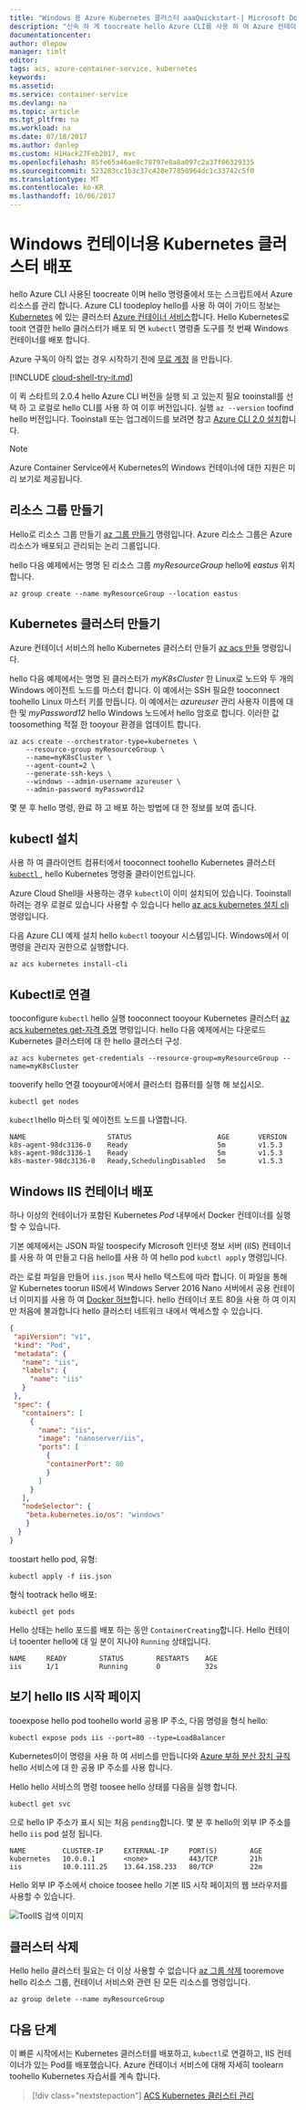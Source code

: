 ```yaml
---
title: "Windows 용 Azure Kubernetes 클러스터 aaaQuickstart-| Microsoft Docs"
description: "신속 하 게 toocreate hello Azure CLI를 사용 하 여 Azure 컨테이너 서비스의 Windows 컨테이너에 대 한 Kubernetes 클러스터에 알아봅니다."
documentationcenter: 
author: dlepow
manager: timlt
editor: 
tags: acs, azure-container-service, kubernetes
keywords: 
ms.assetid: 
ms.service: container-service
ms.devlang: na
ms.topic: article
ms.tgt_pltfrm: na
ms.workload: na
ms.date: 07/18/2017
ms.author: danlep
ms.custom: H1Hack27Feb2017, mvc
ms.openlocfilehash: 85fe65a46ae8c78797e8a8a097c2a37f06329335
ms.sourcegitcommit: 523283cc1b3c37c428e77850964dc1c33742c5f0
ms.translationtype: MT
ms.contentlocale: ko-KR
ms.lasthandoff: 10/06/2017
---
```

# <a name="deploy-kubernetes-cluster-for-windows-containers"></a>Windows 컨테이너용 Kubernetes 클러스터 배포

hello Azure CLI 사용된 toocreate 이며 hello 명령줄에서 또는 스크립트에서 Azure 리소스를 관리 합니다. Azure CLI toodeploy hello를 사용 하 여이 가이드 정보는 [Kubernetes](https://kubernetes.io/docs/home/) 에 있는 클러스터 [Azure 컨테이너 서비스](../container-service-intro.md)합니다. Hello Kubernetes로 tooit 연결한 hello 클러스터가 배포 되 면 `kubectl` 명령줄 도구를 첫 번째 Windows 컨테이너를 배포 합니다.

Azure 구독이 아직 없는 경우 시작하기 전에 [무료 계정](https://azure.microsoft.com/free/?WT.mc_id=A261C142F) 을 만듭니다.

[!INCLUDE [cloud-shell-try-it.md](../../../includes/cloud-shell-try-it.md)]

이 퀵 스타트의 2.0.4 hello Azure CLI 버전을 실행 되 고 있는지 필요 tooinstall를 선택 하 고 로컬로 hello CLI를 사용 하 여 이후 버전입니다. 실행 `az --version` toofind hello 버전입니다. Tooinstall 또는 업그레이드를 보려면 참고 [Azure CLI 2.0 설치]( /cli/azure/install-azure-cli)합니다. 

> [!NOTE]
> Azure Container Service에서 Kubernetes의 Windows 컨테이너에 대한 지원은 미리 보기로 제공됩니다. 
>

## <a name="create-a-resource-group"></a>리소스 그룹 만들기

Hello로 리소스 그룹 만들기 [az 그룹 만들기](/cli/azure/group#create) 명령입니다. Azure 리소스 그룹은 Azure 리소스가 배포되고 관리되는 논리 그룹입니다. 

hello 다음 예제에서는 명명 된 리소스 그룹 *myResourceGroup* hello에 *eastus* 위치 합니다.

```azurecli-interactive 
az group create --name myResourceGroup --location eastus
```

## <a name="create-kubernetes-cluster"></a>Kubernetes 클러스터 만들기
Azure 컨테이너 서비스의 hello Kubernetes 클러스터 만들기 [az acs 만들](/cli/azure/acs#create) 명령입니다. 

hello 다음 예제에서는 명명 된 클러스터가 *myK8sCluster* 한 Linux로 노드와 두 개의 Windows 에이전트 노드를 마스터 합니다. 이 예에서는 SSH 필요한 tooconnect toohello Linux 마스터 키를 만듭니다. 이 예에서는 *azureuser* 관리 사용자 이름에 대 한 및 *myPassword12* hello Windows 노드에서 hello 암호로 합니다. 이러한 값 toosomething 적절 한 tooyour 환경을 업데이트 합니다. 



```azurecli-interactive 
az acs create --orchestrator-type=kubernetes \
    --resource-group myResourceGroup \
    --name=myK8sCluster \
    --agent-count=2 \
    --generate-ssh-keys \
    --windows --admin-username azureuser \
    --admin-password myPassword12
```

몇 분 후 hello 명령, 완료 하 고 배포 하는 방법에 대 한 정보를 보여 줍니다.

## <a name="install-kubectl"></a>kubectl 설치

사용 하 여 클라이언트 컴퓨터에서 tooconnect toohello Kubernetes 클러스터 [ `kubectl` ](https://kubernetes.io/docs/user-guide/kubectl/), hello Kubernetes 명령줄 클라이언트입니다. 

Azure Cloud Shell을 사용하는 경우 `kubectl`이 이미 설치되어 있습니다. Tooinstall 하려는 경우 로컬로 있습니다 사용할 수 있습니다 hello [az acs kubernetes 설치 cli](/cli/azure/acs/kubernetes#install-cli) 명령입니다.

다음 Azure CLI 예제 설치 hello `kubectl` tooyour 시스템입니다. Windows에서 이 명령을 관리자 권한으로 실행합니다.

```azurecli-interactive 
az acs kubernetes install-cli
```


## <a name="connect-with-kubectl"></a>Kubectl로 연결

tooconfigure `kubectl` hello 실행 tooconnect tooyour Kubernetes 클러스터 [az acs kubernetes get-자격 증명](/cli/azure/acs/kubernetes#get-credentials) 명령입니다. hello 다음 예제에서는 다운로드 Kubernetes 클러스터에 대 한 hello 클러스터 구성.

```azurecli-interactive 
az acs kubernetes get-credentials --resource-group=myResourceGroup --name=myK8sCluster
```

tooverify hello 연결 tooyour에서에서 클러스터 컴퓨터를 실행 해 보십시오.

```azurecli-interactive
kubectl get nodes
```

`kubectl`hello 마스터 및 에이전트 노드를 나열합니다.

```azurecli-interactive
NAME                    STATUS                     AGE       VERSION
k8s-agent-98dc3136-0    Ready                      5m        v1.5.3
k8s-agent-98dc3136-1    Ready                      5m        v1.5.3
k8s-master-98dc3136-0   Ready,SchedulingDisabled   5m        v1.5.3

```

## <a name="deploy-a-windows-iis-container"></a>Windows IIS 컨테이너 배포

하나 이상의 컨테이너가 포함된 Kubernetes *Pod* 내부에서 Docker 컨테이너를 실행할 수 있습니다. 

기본 예제에서는 JSON 파일 toospecify Microsoft 인터넷 정보 서버 (IIS) 컨테이너를 사용 하 여 만들고 다음 hello를 사용 하 여 hello pod `kubctl apply` 명령입니다. 

라는 로컬 파일을 만들어 `iis.json` 복사 hello 텍스트에 따라 합니다. 이 파일을 통해 알 Kubernetes toorun IIS에서 Windows Server 2016 Nano 서버에서 공용 컨테이너 이미지를 사용 하 여 [Docker 허브](https://hub.docker.com/r/nanoserver/iis/)합니다. hello 컨테이너 포트 80을 사용 하 여 이지만 처음에 불과합니다 hello 클러스터 네트워크 내에서 액세스할 수 있습니다.

 ```JSON
 {
  "apiVersion": "v1",
  "kind": "Pod",
  "metadata": {
    "name": "iis",
    "labels": {
      "name": "iis"
    }
  },
  "spec": {
    "containers": [
      {
        "name": "iis",
        "image": "nanoserver/iis",
        "ports": [
          {
          "containerPort": 80
          }
        ]
      }
    ],
    "nodeSelector": {
     "beta.kubernetes.io/os": "windows"
     }
   }
 }
 ```

toostart hello pod, 유형:
  
```azurecli-interactive
kubectl apply -f iis.json
```  

형식 tootrack hello 배포:
  
```azurecli-interactive
kubectl get pods
```

Hello 상태는 hello 포드를 배포 하는 동안 `ContainerCreating`합니다. Hello 컨테이너 tooenter hello에 대 일 분이 지나야 `Running` 상태입니다.

```azurecli-interactive
NAME     READY        STATUS        RESTARTS    AGE
iis      1/1          Running       0           32s
```

## <a name="view-hello-iis-welcome-page"></a>보기 hello IIS 시작 페이지

tooexpose hello pod toohello world 공용 IP 주소, 다음 명령을 형식 hello:

```azurecli-interactive
kubectl expose pods iis --port=80 --type=LoadBalancer
```

Kubernetes이이 명령을 사용 하 여 서비스를 만듭니다와 [Azure 부하 분산 장치 규칙](container-service-kubernetes-load-balancing.md) hello 서비스에 대 한 공용 IP 주소를 사용 합니다. 

Hello hello 서비스의 명령 toosee hello 상태를 다음을 실행 합니다.

```azurecli-interactive
kubectl get svc
```

으로 hello IP 주소가 표시 되는 처음 `pending`합니다. 몇 분 후 hello의 외부 IP 주소를 hello `iis` pod 설정 됩니다.
  
```azurecli-interactive
NAME         CLUSTER-IP     EXTERNAL-IP     PORT(S)        AGE       
kubernetes   10.0.0.1       <none>          443/TCP        21h       
iis          10.0.111.25    13.64.158.233   80/TCP         22m
```

Hello 외부 IP 주소에서 choice toosee hello 기본 IIS 시작 페이지의 웹 브라우저를 사용할 수 있습니다.

![TooIIS 검색 이미지](./media/container-service-kubernetes-windows-walkthrough/kubernetes-iis.png)  


## <a name="delete-cluster"></a>클러스터 삭제
Hello hello 클러스터 필요는 더 이상 사용할 수 없습니다 [az 그룹 삭제](/cli/azure/group#delete) tooremove hello 리소스 그룹, 컨테이너 서비스와 관련 된 모든 리소스를 명령입니다.

```azurecli-interactive 
az group delete --name myResourceGroup
```


## <a name="next-steps"></a>다음 단계

이 빠른 시작에서는 Kubernetes 클러스터를 배포하고, `kubectl`로 연결하고, IIS 컨테이너가 있는 Pod를 배포했습니다. Azure 컨테이너 서비스에 대해 자세히 toolearn toohello Kubernetes 자습서를 계속 합니다.

> [!div class="nextstepaction"]
> [ACS Kubernetes 클러스터 관리](container-service-tutorial-kubernetes-prepare-app.md)
